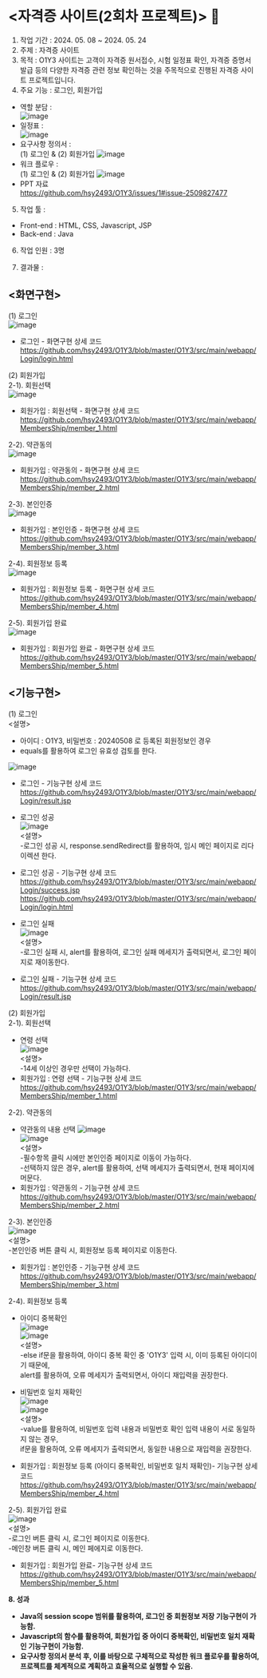 # <자격증 사이트(2회차 프로젝트)> 📝 <br>
1. 작업 기간 : 2024. 05. 08 ~ 2024. 05. 24<br>
2. 주제 : 자격증 사이트<br>
3. 목적 :  O1Y3 사이트는 고객이 자격증 원서접수, 시험 일정표 확인, 자격증 증명서 발급 등의 다양한 자격증 관련 정보 확인하는 것을 주목적으로 진행된 자격증 사이트 프로젝트입니다.<br>
4. 주요 기능 : 로그인, 회원가입<br>
- 역할 분담 : <br>
  ![image](https://github.com/user-attachments/assets/1d444f20-096b-47f1-88fd-d5f969132ceb) <br>
- 일정표 : <br>
  ![image](https://github.com/user-attachments/assets/5beb8d61-49a2-4e9e-8e67-91b8496b4060) <br>
- 요구사항 정의서 : <br>
(1) 로그인 & (2) 회원가입
  ![image](https://github.com/user-attachments/assets/e217e269-2625-49f7-b121-50808f494678) <br>
- 워크 플로우 : <br>
(1) 로그인 & (2) 회원가입 
  ![image](https://github.com/user-attachments/assets/8807efb9-32c2-4e68-95b2-4ec563f9d4c8) <br>
- PPT 자료<br>
  https://github.com/hsy2493/O1Y3/issues/1#issue-2509827477
5. 작업 툴 :
  - Front-end : HTML, CSS, Javascript, JSP<br>
  - Back-end : Java <br>
6. 작업 인원 : 3명<br>

7. 결과물 : <br>
## <화면구현>
(1) 로그인<br>![image](https://github.com/user-attachments/assets/c4bd0385-9838-45d9-825b-bb6b922ce844)<br>
- 로그인 - 화면구현 상세 코드<br>
  https://github.com/hsy2493/O1Y3/blob/master/O1Y3/src/main/webapp/Login/login.html<br>

(2) 회원가입<br>
2-1). 회원선택<br>
![image](https://github.com/user-attachments/assets/cb60f585-3c3f-4dbe-a49b-c69d64703066)<br>
- 회원가입 : 회원선택 - 화면구현 상세 코드<br>
  https://github.com/hsy2493/O1Y3/blob/master/O1Y3/src/main/webapp/MembersShip/member_1.html <br>

2-2). 약관동의<br>
![image](https://github.com/user-attachments/assets/ea0c18a3-ddad-453d-9d85-661c5ed6155b)<br>
- 회원가입 : 약관동의 - 화면구현 상세 코드<br>
  https://github.com/hsy2493/O1Y3/blob/master/O1Y3/src/main/webapp/MembersShip/member_2.html <br>

2-3). 본인인증<br>
![image](https://github.com/user-attachments/assets/b8c6a87b-ce2e-418e-8ae0-4bcda42f7b82)<br>
- 회원가입 : 본인인증 - 화면구현 상세 코드<br>
  https://github.com/hsy2493/O1Y3/blob/master/O1Y3/src/main/webapp/MembersShip/member_3.html <br>

2-4). 회원정보 등록<br>
![image](https://github.com/user-attachments/assets/a848bee7-0f8b-4f09-a818-7ec3884fe062)<br>
- 회원가입 : 회원정보 등록 - 화면구현 상세 코드<br>
  https://github.com/hsy2493/O1Y3/blob/master/O1Y3/src/main/webapp/MembersShip/member_4.html <br>

2-5). 회원가입 완료<br>
![image](https://github.com/user-attachments/assets/a3428a0e-d7c1-41a8-a364-bbf39d3b563d)<br>
- 회원가입 : 회원가입 완료 - 화면구현 상세 코드<br>
  https://github.com/hsy2493/O1Y3/blob/master/O1Y3/src/main/webapp/MembersShip/member_5.html <br>

## <기능구현>
(1) 로그인<br> 
<설명> 
- 아이디 : O1Y3, 비밀번호 : 20240508 로 등록된 회원정보인 경우 <br>
- equals를 활용하여 로그인 유효성 검토를 한다. <br>

![image](https://github.com/user-attachments/assets/2cc00740-36b8-442c-8ede-8dd37a0b60ab) <br>
- 로그인 - 기능구현 상세 코드 <br>
https://github.com/hsy2493/O1Y3/blob/master/O1Y3/src/main/webapp/Login/result.jsp <br>


- 로그인 성공 <br>
![image](https://github.com/user-attachments/assets/41e6abfd-2723-44c4-a097-995d2517a149) <br>
<설명> <br>
-로그인 성공 시, response.sendRedirect를 활용하여, 임시 메인 페이지로 리다이렉션 한다. <br>
- 로그인 성공 - 기능구현 상세 코드 <br> 
https://github.com/hsy2493/O1Y3/blob/master/O1Y3/src/main/webapp/Login/success.jsp <br>
https://github.com/hsy2493/O1Y3/blob/master/O1Y3/src/main/webapp/Login/login.html <br>

- 로그인 실패 <br>
![image](https://github.com/user-attachments/assets/985acca6-6a10-4b0f-b416-ca4dcc75b19f) <br>
<설명> <br>
-로그인 실패 시, alert를 활용하여, 로그인 실패 메세지가 출력되면서, 로그인 페이지로 재이동한다. <br>
- 로그인 실패 - 기능구현 상세 코드 <br>
https://github.com/hsy2493/O1Y3/blob/master/O1Y3/src/main/webapp/Login/result.jsp<br>
   
(2) 회원가입<br>
2-1). 회원선택 <br>
- 연령 선택 <br>
![image](https://github.com/user-attachments/assets/c8308025-d72f-469f-a06d-589aadc6fca5) <br>
<설명> <br>
-14세 이상인 경우만 선택이 가능하다. <br>
- 회원가입 : 연령 선택 - 기능구현 상세 코드<br>
https://github.com/hsy2493/O1Y3/blob/master/O1Y3/src/main/webapp/MembersShip/member_1.html<br>

2-2). 약관동의 <br>
- 약관동의 내용 선택
![image](https://github.com/user-attachments/assets/c316814b-1848-4a0e-a3f4-bb51534fe83c) <br>
![image](https://github.com/user-attachments/assets/10c349e7-753b-4a37-92cf-b4c740968e0a) <br>
<설명> <br>
-필수항목 클릭 시에만 본인인증 페이지로 이동이 가능하다. <br>
-선택하지 않은 경우, alert를 활용하여, 선택 메세지가 출력되면서, 현재 페이지에 머문다.<br>
- 회원가입 : 약관동의 - 기능구현 상세 코드<br>
https://github.com/hsy2493/O1Y3/blob/master/O1Y3/src/main/webapp/MembersShip/member_2.html <br>

2-3). 본인인증 <br>
![image](https://github.com/user-attachments/assets/5735d234-8c9c-4499-b885-8c72c62f6ead) <br>
<설명> <br> 
-본인인증 버튼 클릭 시, 회원정보 등록 페이지로 이동한다. <br>
- 회원가입 : 본인인증 - 기능구현 상세 코드<br>
https://github.com/hsy2493/O1Y3/blob/master/O1Y3/src/main/webapp/MembersShip/member_3.html  <br>

2-4). 회원정보 등록 <br>
- 아이디 중복확인 <br>
![image](https://github.com/user-attachments/assets/2a53aa1d-3b78-48cf-a82b-4db4b0d1b24a) <br>
![image](https://github.com/user-attachments/assets/a876c6c0-add5-4ef0-a2f2-8c7bd8ac0d1f) <br>
<설명> <br>
-else if문을 활용하여, 아이디 중복 확인 중 'O1Y3' 입력 시, 이미 등록된 아이디이기 때문에, <br>
alert를 활용하여, 오류 메세지가 출력되면서, 아이디 재입력을 권장한다.

- 비밀번호 일치 재확인 <br>
![image](https://github.com/user-attachments/assets/b792d163-50da-434b-98d5-b591a45ce583) <br>
![image](https://github.com/user-attachments/assets/3be42724-ed1b-477a-bdcc-d149f7076b06) <br>
<설명> <br>
-value를 활용하여, 비밀번호 입력 내용과 비밀번호 확인 입력 내용이 서로 동일하지 않는 경우, <br>
if문을 활용하여, 오류 메세지가 출력되면서, 동일한 내용으로 재입력을 권장한다. <br>

- 회원가입 : 회원정보 등록 (아이디 중복확인, 비밀번호 일치 재확인)- 기능구현 상세 코드<br>
https://github.com/hsy2493/O1Y3/blob/master/O1Y3/src/main/webapp/MembersShip/member_4.html <br>

2-5). 회원가입 완료 <br>
![image](https://github.com/user-attachments/assets/e6ef8095-e6e5-4cbc-a23b-770f201d9e51) <br>
<설명> <br> 
-로그인 버튼 클릭 시, 로그인 페이지로 이동한다. <br>
-메인창 버튼 클릭 시, 메인 페에지로 이동한다.<br>

- 회원가입 : 회원가입 완료- 기능구현 상세 코드<br>
https://github.com/hsy2493/O1Y3/blob/master/O1Y3/src/main/webapp/MembersShip/member_5.html  <br>


<b> 8. 성과 
- Java의 session scope 범위를 활용하여, 로그인 중 회원정보 저장 기능구현이 가능함.
- Javascript의 함수를 활용하여, 회원가입 중 아이디 중복확인, 비밀번호 일치 재확인 기능구현이 가능함.
- 요구사항 정의서 분석 후, 이를 바탕으로 구체적으로 작성한 워크 플로우를 활용하여, <br>
  프로젝트를 체계적으로 계획하고 효율적으로 실행할 수 있음.
</b>
